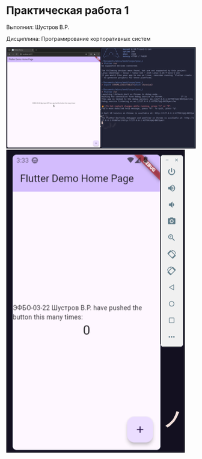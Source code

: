 # Практическая работа 1

Выполнил: Шyстров B.Р.

Дисциплина: Програмирование корпоративных систем

![web1](doc/web.png)
![web1](doc/emulator.png)
